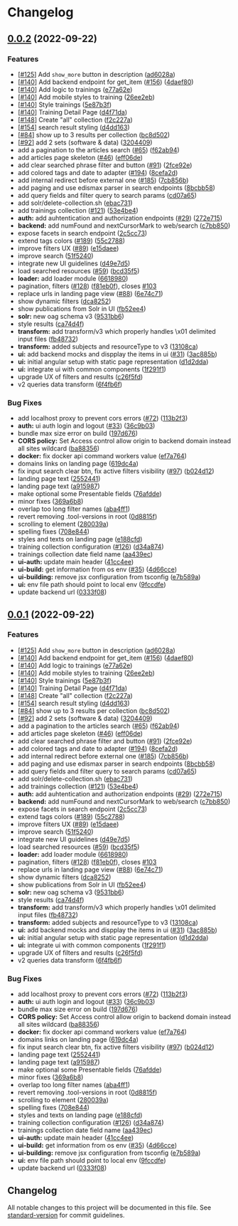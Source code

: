 # Changelog

## [0.0.2](https://github.com/cyfronet-fid/eosc-search-service/compare/v0.0.1...v0.0.2) (2022-09-22)


### Features

* [[#125](https://github.com/cyfronet-fid/eosc-search-service/issues/125)] Add `show_more` button in description ([ad6028a](https://github.com/cyfronet-fid/eosc-search-service/commit/ad6028a0e6ba225065d7c7de7d1c7ccf269ebd0b))
* [[#140](https://github.com/cyfronet-fid/eosc-search-service/issues/140)] Add backend endpoint for get_item ([#156](https://github.com/cyfronet-fid/eosc-search-service/issues/156)) ([4daef80](https://github.com/cyfronet-fid/eosc-search-service/commit/4daef80672cce3a1cd24f69f34a8604155ffee5a))
* [[#140](https://github.com/cyfronet-fid/eosc-search-service/issues/140)] Add logic to trainings ([e77a62e](https://github.com/cyfronet-fid/eosc-search-service/commit/e77a62e35d4de85d940867273490b367d51039ce))
* [[#140](https://github.com/cyfronet-fid/eosc-search-service/issues/140)] Add mobile styles to training ([26ee2eb](https://github.com/cyfronet-fid/eosc-search-service/commit/26ee2ebd9c0b076ddf00c857ca643f7c4fa528bb))
* [[#140](https://github.com/cyfronet-fid/eosc-search-service/issues/140)] Style trainings ([5e87b3f](https://github.com/cyfronet-fid/eosc-search-service/commit/5e87b3feb3384432f0ba9a403ae5e4333ee80ae8))
* [[#140](https://github.com/cyfronet-fid/eosc-search-service/issues/140)] Training Detail Page ([d4f71da](https://github.com/cyfronet-fid/eosc-search-service/commit/d4f71dab7dc1ec2a39c451a9115fc55172bb8bf8))
* [[#148](https://github.com/cyfronet-fid/eosc-search-service/issues/148)] Create "all" collection ([f2c227a](https://github.com/cyfronet-fid/eosc-search-service/commit/f2c227a41d70b442d5844ff7cb03970a4eae0a3d))
* [[#154](https://github.com/cyfronet-fid/eosc-search-service/issues/154)] search result styling ([d4dd163](https://github.com/cyfronet-fid/eosc-search-service/commit/d4dd1633ab49974dbc9bbeaa6f0f5bb524ab0585))
* [[#84](https://github.com/cyfronet-fid/eosc-search-service/issues/84)] show up to 3 results per collection ([bc8d502](https://github.com/cyfronet-fid/eosc-search-service/commit/bc8d5029af6151e58947e224dd746e3c4f37ee20))
* [[#92](https://github.com/cyfronet-fid/eosc-search-service/issues/92)] add 2 sets (software & data) ([3204409](https://github.com/cyfronet-fid/eosc-search-service/commit/320440978eda9946b86f184a360ec650ed9c34b8))
* add a pagination to the articles search ([#65](https://github.com/cyfronet-fid/eosc-search-service/issues/65)) ([f62ab94](https://github.com/cyfronet-fid/eosc-search-service/commit/f62ab944cdeb0c8b8b4fbdc601aafb4b28662107))
* add articles page skeleton ([#46](https://github.com/cyfronet-fid/eosc-search-service/issues/46)) ([eff06de](https://github.com/cyfronet-fid/eosc-search-service/commit/eff06dede7cd38b232168a814de530f5dd8d407f))
* add clear searched phrase filter and button ([#91](https://github.com/cyfronet-fid/eosc-search-service/issues/91)) ([2fce92e](https://github.com/cyfronet-fid/eosc-search-service/commit/2fce92ef22e2ff391b585e65b6d0266f0098e0a1))
* add colored tags and date to adapter ([#194](https://github.com/cyfronet-fid/eosc-search-service/issues/194)) ([8cefa2d](https://github.com/cyfronet-fid/eosc-search-service/commit/8cefa2d4e167b7f6345618eb52d17fbc00e388de))
* add internal redirect before external one ([#185](https://github.com/cyfronet-fid/eosc-search-service/issues/185)) ([7cb856b](https://github.com/cyfronet-fid/eosc-search-service/commit/7cb856bd47c90166876a3be8c7a374f433f9228c))
* add paging and use edismax parser in search endpoints ([8bcbb58](https://github.com/cyfronet-fid/eosc-search-service/commit/8bcbb5814b997962f2f623a1ce8504372913aa07))
* add query fields and filter query to search params ([cd07a65](https://github.com/cyfronet-fid/eosc-search-service/commit/cd07a657b340258b9b58a6826d8cbde363608e3a))
* add solr/delete-collection.sh ([ebac731](https://github.com/cyfronet-fid/eosc-search-service/commit/ebac73161c6a866f6309682bedecc6950dda7a0e))
* add trainings collection ([#121](https://github.com/cyfronet-fid/eosc-search-service/issues/121)) ([53e4be4](https://github.com/cyfronet-fid/eosc-search-service/commit/53e4be46f4fad704c5cf7255c46f5767bba39b6e))
* **auth:** add auhtentication and authorization endpoints ([#29](https://github.com/cyfronet-fid/eosc-search-service/issues/29)) ([272e715](https://github.com/cyfronet-fid/eosc-search-service/commit/272e715aa850fa5e9b30751edc01abe097f04773))
* **backend:** add numFound and nextCursorMark to web/search ([c7bb850](https://github.com/cyfronet-fid/eosc-search-service/commit/c7bb8500315c5726a76cf476c5490668bdf79819))
* expose facets in search endpoint ([2c5cc73](https://github.com/cyfronet-fid/eosc-search-service/commit/2c5cc73d20f41088080de0e163ffb59331c38f48))
* extend tags colors ([#189](https://github.com/cyfronet-fid/eosc-search-service/issues/189)) ([55c2788](https://github.com/cyfronet-fid/eosc-search-service/commit/55c2788a757624e48fd0f69e31814bc1752e8419))
* improve filters UX ([#89](https://github.com/cyfronet-fid/eosc-search-service/issues/89)) ([e15daee](https://github.com/cyfronet-fid/eosc-search-service/commit/e15daeea32b00f3784182ac3f6100ce38db16417))
* improve search ([51f5240](https://github.com/cyfronet-fid/eosc-search-service/commit/51f5240caf3dcfd1a310417875f2cca482c809e9))
* integrate new UI guidelines ([d49e7d5](https://github.com/cyfronet-fid/eosc-search-service/commit/d49e7d52cc053eed5ad8746d1b6bf63a3d262bbf))
* load searched resources ([#59](https://github.com/cyfronet-fid/eosc-search-service/issues/59)) ([bcd35f5](https://github.com/cyfronet-fid/eosc-search-service/commit/bcd35f51bf8cfe118d1ea6794c317a5caa08dc2d))
* **loader:** add loader module ([6618980](https://github.com/cyfronet-fid/eosc-search-service/commit/66189807779f691ecd8f7f931f96411a46cfbdbd))
* pagination, filters ([#128](https://github.com/cyfronet-fid/eosc-search-service/issues/128)) ([f81eb0f](https://github.com/cyfronet-fid/eosc-search-service/commit/f81eb0f332ab750331421523914698c8ba700f2c)), closes [#103](https://github.com/cyfronet-fid/eosc-search-service/issues/103)
* replace urls in landing page view ([#88](https://github.com/cyfronet-fid/eosc-search-service/issues/88)) ([6e74c71](https://github.com/cyfronet-fid/eosc-search-service/commit/6e74c71fc2e0596c17492207182ed122e495e13f))
* show dynamic filters ([dca8252](https://github.com/cyfronet-fid/eosc-search-service/commit/dca8252cc879a2628452097302fa0b04d0796420))
* show publications from Solr in UI ([fb52ee4](https://github.com/cyfronet-fid/eosc-search-service/commit/fb52ee42676d3cc4c33acc4a245a85c2ca592266))
* **solr:** new oag schema v3 ([9531bb6](https://github.com/cyfronet-fid/eosc-search-service/commit/9531bb61e84ac13fae8e83a6d01e611523f45010))
* style results ([ca74d4f](https://github.com/cyfronet-fid/eosc-search-service/commit/ca74d4f525cf7e0f9eab1d1bb27907414556ddca))
* **transform:** add transform/v3 which properly handles \x01 delimited input files ([fb48732](https://github.com/cyfronet-fid/eosc-search-service/commit/fb48732d0c3e00e5445d913744731d5175095655))
* **transform:** added subjects and resourceType to v3 ([13108ca](https://github.com/cyfronet-fid/eosc-search-service/commit/13108ca7ccb4587df146ff89312b3c225b513b55))
* **ui:** add backend mocks and dispplay the items in ui ([#31](https://github.com/cyfronet-fid/eosc-search-service/issues/31)) ([3ac885b](https://github.com/cyfronet-fid/eosc-search-service/commit/3ac885ba585908148ff7f2900d22976792cdb9dc))
* **ui:** initial angular setup with static page representation ([d1d2dda](https://github.com/cyfronet-fid/eosc-search-service/commit/d1d2ddab49df3c0445c405e29aa0ac775ab00a9c))
* **ui:** integrate ui with common components ([1f291f1](https://github.com/cyfronet-fid/eosc-search-service/commit/1f291f10130fc8381514456ab01d508406e3da99))
* upgrade UX of filters and results ([c26f5fd](https://github.com/cyfronet-fid/eosc-search-service/commit/c26f5fdf8b7369ef34f3a2dc712266861d60c898))
* v2 queries data transform ([6f4fb6f](https://github.com/cyfronet-fid/eosc-search-service/commit/6f4fb6facb59c86ad50d1d52d0ec69492b41cc75))


### Bug Fixes

* add localhost proxy to prevent cors errors ([#72](https://github.com/cyfronet-fid/eosc-search-service/issues/72)) ([113b2f3](https://github.com/cyfronet-fid/eosc-search-service/commit/113b2f3fa1e7b8ef5434aa48328191299a0ae0dd))
* **auth:** ui auth login and logout ([#33](https://github.com/cyfronet-fid/eosc-search-service/issues/33)) ([36c9b03](https://github.com/cyfronet-fid/eosc-search-service/commit/36c9b0382862e65ce4ae35bf727dc7e740d3ed56))
* bundle max size error on build ([197d676](https://github.com/cyfronet-fid/eosc-search-service/commit/197d6764bd29c66f582b866c097f9be820ff1f6f))
* **CORS policy:** Set Access control allow origin to backend domain instead all sites wildcard ([ba88356](https://github.com/cyfronet-fid/eosc-search-service/commit/ba88356bd4f4c29ac31d3e681dd782238cb4930f))
* **docker:** fix docker api command workers value ([ef7a764](https://github.com/cyfronet-fid/eosc-search-service/commit/ef7a76456ac86fce0af99df96e14687b0052af77))
* domains links on landing page ([619dc4a](https://github.com/cyfronet-fid/eosc-search-service/commit/619dc4a4bc09989be1b407ef36f28125cb060c14))
* fix input search clear btn, fix active filters visibility ([#97](https://github.com/cyfronet-fid/eosc-search-service/issues/97)) ([b024d12](https://github.com/cyfronet-fid/eosc-search-service/commit/b024d12efa3c5b4b2219873030b99a882ef2304f))
* landing page text ([2552441](https://github.com/cyfronet-fid/eosc-search-service/commit/255244177e500f195fafe62de8fe55eb724f6627))
* landing page text ([a915987](https://github.com/cyfronet-fid/eosc-search-service/commit/a915987d1e7ea6b26baee62241c779d4334ad175))
* make optional some Presentable fields ([76afdde](https://github.com/cyfronet-fid/eosc-search-service/commit/76afdde93316226488cd5a42d9aa74cf53930e62))
* minor fixes ([369a6b8](https://github.com/cyfronet-fid/eosc-search-service/commit/369a6b88f954ab30fc815187d74b41c3629db9fb))
* overlap too long filter names ([aba4ff1](https://github.com/cyfronet-fid/eosc-search-service/commit/aba4ff10c850d0d28f1ebff2e5a90413e9e174c2))
* revert removing .tool-versions in root ([0d8815f](https://github.com/cyfronet-fid/eosc-search-service/commit/0d8815ffb45075f5f1b7ceb33a61a59ec4faa791))
* scrolling to element ([280039a](https://github.com/cyfronet-fid/eosc-search-service/commit/280039a056af75644cf2c60092001b4994eaf824))
* spelling fixes ([708e844](https://github.com/cyfronet-fid/eosc-search-service/commit/708e8449dea54f42e1fec4b81cc1abd1f5426a4a))
* styles and texts on landing page ([e188cfd](https://github.com/cyfronet-fid/eosc-search-service/commit/e188cfd623bd8cc609c05121c59f542e248a4d57))
* training collection configuration ([#126](https://github.com/cyfronet-fid/eosc-search-service/issues/126)) ([d34a874](https://github.com/cyfronet-fid/eosc-search-service/commit/d34a8744c837753306e534e93fa44d5fc72fe0bb))
* trainings collection date field name ([aa439ec](https://github.com/cyfronet-fid/eosc-search-service/commit/aa439ec9a17910e6f9756a8cfb4af5ddd6fd0231))
* **ui-auth:** update main header ([41cc4ee](https://github.com/cyfronet-fid/eosc-search-service/commit/41cc4ee0b2632b42644624a8bb400a5d05043790))
* **ui-build:** get information from os env ([#35](https://github.com/cyfronet-fid/eosc-search-service/issues/35)) ([4d66cce](https://github.com/cyfronet-fid/eosc-search-service/commit/4d66cce0fc0d4481cc99a492936a9e99d5d881e8))
* **ui-building:** remove jsx configuration from tsconfig ([e7b589a](https://github.com/cyfronet-fid/eosc-search-service/commit/e7b589a1f2c2dd202b6719546bab63dc563f2182))
* **ui:** env file path should point to local env ([9fccdfe](https://github.com/cyfronet-fid/eosc-search-service/commit/9fccdfe4b117b66721a1accb3494e05977bde544))
* update backend url ([0333f08](https://github.com/cyfronet-fid/eosc-search-service/commit/0333f08163b91f62c2f6f6884ce3fa08b608f6c7))

## [0.0.1](https://github.com/cyfronet-fid/eosc-search-service/compare/v0.0.0...v0.0.1) (2022-09-22)


### Features

* [[#125](https://github.com/cyfronet-fid/eosc-search-service/issues/125)] Add `show_more` button in description ([ad6028a](https://github.com/cyfronet-fid/eosc-search-service/commit/ad6028a0e6ba225065d7c7de7d1c7ccf269ebd0b))
* [[#140](https://github.com/cyfronet-fid/eosc-search-service/issues/140)] Add backend endpoint for get_item ([#156](https://github.com/cyfronet-fid/eosc-search-service/issues/156)) ([4daef80](https://github.com/cyfronet-fid/eosc-search-service/commit/4daef80672cce3a1cd24f69f34a8604155ffee5a))
* [[#140](https://github.com/cyfronet-fid/eosc-search-service/issues/140)] Add logic to trainings ([e77a62e](https://github.com/cyfronet-fid/eosc-search-service/commit/e77a62e35d4de85d940867273490b367d51039ce))
* [[#140](https://github.com/cyfronet-fid/eosc-search-service/issues/140)] Add mobile styles to training ([26ee2eb](https://github.com/cyfronet-fid/eosc-search-service/commit/26ee2ebd9c0b076ddf00c857ca643f7c4fa528bb))
* [[#140](https://github.com/cyfronet-fid/eosc-search-service/issues/140)] Style trainings ([5e87b3f](https://github.com/cyfronet-fid/eosc-search-service/commit/5e87b3feb3384432f0ba9a403ae5e4333ee80ae8))
* [[#140](https://github.com/cyfronet-fid/eosc-search-service/issues/140)] Training Detail Page ([d4f71da](https://github.com/cyfronet-fid/eosc-search-service/commit/d4f71dab7dc1ec2a39c451a9115fc55172bb8bf8))
* [[#148](https://github.com/cyfronet-fid/eosc-search-service/issues/148)] Create "all" collection ([f2c227a](https://github.com/cyfronet-fid/eosc-search-service/commit/f2c227a41d70b442d5844ff7cb03970a4eae0a3d))
* [[#154](https://github.com/cyfronet-fid/eosc-search-service/issues/154)] search result styling ([d4dd163](https://github.com/cyfronet-fid/eosc-search-service/commit/d4dd1633ab49974dbc9bbeaa6f0f5bb524ab0585))
* [[#84](https://github.com/cyfronet-fid/eosc-search-service/issues/84)] show up to 3 results per collection ([bc8d502](https://github.com/cyfronet-fid/eosc-search-service/commit/bc8d5029af6151e58947e224dd746e3c4f37ee20))
* [[#92](https://github.com/cyfronet-fid/eosc-search-service/issues/92)] add 2 sets (software & data) ([3204409](https://github.com/cyfronet-fid/eosc-search-service/commit/320440978eda9946b86f184a360ec650ed9c34b8))
* add a pagination to the articles search ([#65](https://github.com/cyfronet-fid/eosc-search-service/issues/65)) ([f62ab94](https://github.com/cyfronet-fid/eosc-search-service/commit/f62ab944cdeb0c8b8b4fbdc601aafb4b28662107))
* add articles page skeleton ([#46](https://github.com/cyfronet-fid/eosc-search-service/issues/46)) ([eff06de](https://github.com/cyfronet-fid/eosc-search-service/commit/eff06dede7cd38b232168a814de530f5dd8d407f))
* add clear searched phrase filter and button ([#91](https://github.com/cyfronet-fid/eosc-search-service/issues/91)) ([2fce92e](https://github.com/cyfronet-fid/eosc-search-service/commit/2fce92ef22e2ff391b585e65b6d0266f0098e0a1))
* add colored tags and date to adapter ([#194](https://github.com/cyfronet-fid/eosc-search-service/issues/194)) ([8cefa2d](https://github.com/cyfronet-fid/eosc-search-service/commit/8cefa2d4e167b7f6345618eb52d17fbc00e388de))
* add internal redirect before external one ([#185](https://github.com/cyfronet-fid/eosc-search-service/issues/185)) ([7cb856b](https://github.com/cyfronet-fid/eosc-search-service/commit/7cb856bd47c90166876a3be8c7a374f433f9228c))
* add paging and use edismax parser in search endpoints ([8bcbb58](https://github.com/cyfronet-fid/eosc-search-service/commit/8bcbb5814b997962f2f623a1ce8504372913aa07))
* add query fields and filter query to search params ([cd07a65](https://github.com/cyfronet-fid/eosc-search-service/commit/cd07a657b340258b9b58a6826d8cbde363608e3a))
* add solr/delete-collection.sh ([ebac731](https://github.com/cyfronet-fid/eosc-search-service/commit/ebac73161c6a866f6309682bedecc6950dda7a0e))
* add trainings collection ([#121](https://github.com/cyfronet-fid/eosc-search-service/issues/121)) ([53e4be4](https://github.com/cyfronet-fid/eosc-search-service/commit/53e4be46f4fad704c5cf7255c46f5767bba39b6e))
* **auth:** add auhtentication and authorization endpoints ([#29](https://github.com/cyfronet-fid/eosc-search-service/issues/29)) ([272e715](https://github.com/cyfronet-fid/eosc-search-service/commit/272e715aa850fa5e9b30751edc01abe097f04773))
* **backend:** add numFound and nextCursorMark to web/search ([c7bb850](https://github.com/cyfronet-fid/eosc-search-service/commit/c7bb8500315c5726a76cf476c5490668bdf79819))
* expose facets in search endpoint ([2c5cc73](https://github.com/cyfronet-fid/eosc-search-service/commit/2c5cc73d20f41088080de0e163ffb59331c38f48))
* extend tags colors ([#189](https://github.com/cyfronet-fid/eosc-search-service/issues/189)) ([55c2788](https://github.com/cyfronet-fid/eosc-search-service/commit/55c2788a757624e48fd0f69e31814bc1752e8419))
* improve filters UX ([#89](https://github.com/cyfronet-fid/eosc-search-service/issues/89)) ([e15daee](https://github.com/cyfronet-fid/eosc-search-service/commit/e15daeea32b00f3784182ac3f6100ce38db16417))
* improve search ([51f5240](https://github.com/cyfronet-fid/eosc-search-service/commit/51f5240caf3dcfd1a310417875f2cca482c809e9))
* integrate new UI guidelines ([d49e7d5](https://github.com/cyfronet-fid/eosc-search-service/commit/d49e7d52cc053eed5ad8746d1b6bf63a3d262bbf))
* load searched resources ([#59](https://github.com/cyfronet-fid/eosc-search-service/issues/59)) ([bcd35f5](https://github.com/cyfronet-fid/eosc-search-service/commit/bcd35f51bf8cfe118d1ea6794c317a5caa08dc2d))
* **loader:** add loader module ([6618980](https://github.com/cyfronet-fid/eosc-search-service/commit/66189807779f691ecd8f7f931f96411a46cfbdbd))
* pagination, filters ([#128](https://github.com/cyfronet-fid/eosc-search-service/issues/128)) ([f81eb0f](https://github.com/cyfronet-fid/eosc-search-service/commit/f81eb0f332ab750331421523914698c8ba700f2c)), closes [#103](https://github.com/cyfronet-fid/eosc-search-service/issues/103)
* replace urls in landing page view ([#88](https://github.com/cyfronet-fid/eosc-search-service/issues/88)) ([6e74c71](https://github.com/cyfronet-fid/eosc-search-service/commit/6e74c71fc2e0596c17492207182ed122e495e13f))
* show dynamic filters ([dca8252](https://github.com/cyfronet-fid/eosc-search-service/commit/dca8252cc879a2628452097302fa0b04d0796420))
* show publications from Solr in UI ([fb52ee4](https://github.com/cyfronet-fid/eosc-search-service/commit/fb52ee42676d3cc4c33acc4a245a85c2ca592266))
* **solr:** new oag schema v3 ([9531bb6](https://github.com/cyfronet-fid/eosc-search-service/commit/9531bb61e84ac13fae8e83a6d01e611523f45010))
* style results ([ca74d4f](https://github.com/cyfronet-fid/eosc-search-service/commit/ca74d4f525cf7e0f9eab1d1bb27907414556ddca))
* **transform:** add transform/v3 which properly handles \x01 delimited input files ([fb48732](https://github.com/cyfronet-fid/eosc-search-service/commit/fb48732d0c3e00e5445d913744731d5175095655))
* **transform:** added subjects and resourceType to v3 ([13108ca](https://github.com/cyfronet-fid/eosc-search-service/commit/13108ca7ccb4587df146ff89312b3c225b513b55))
* **ui:** add backend mocks and dispplay the items in ui ([#31](https://github.com/cyfronet-fid/eosc-search-service/issues/31)) ([3ac885b](https://github.com/cyfronet-fid/eosc-search-service/commit/3ac885ba585908148ff7f2900d22976792cdb9dc))
* **ui:** initial angular setup with static page representation ([d1d2dda](https://github.com/cyfronet-fid/eosc-search-service/commit/d1d2ddab49df3c0445c405e29aa0ac775ab00a9c))
* **ui:** integrate ui with common components ([1f291f1](https://github.com/cyfronet-fid/eosc-search-service/commit/1f291f10130fc8381514456ab01d508406e3da99))
* upgrade UX of filters and results ([c26f5fd](https://github.com/cyfronet-fid/eosc-search-service/commit/c26f5fdf8b7369ef34f3a2dc712266861d60c898))
* v2 queries data transform ([6f4fb6f](https://github.com/cyfronet-fid/eosc-search-service/commit/6f4fb6facb59c86ad50d1d52d0ec69492b41cc75))


### Bug Fixes

* add localhost proxy to prevent cors errors ([#72](https://github.com/cyfronet-fid/eosc-search-service/issues/72)) ([113b2f3](https://github.com/cyfronet-fid/eosc-search-service/commit/113b2f3fa1e7b8ef5434aa48328191299a0ae0dd))
* **auth:** ui auth login and logout ([#33](https://github.com/cyfronet-fid/eosc-search-service/issues/33)) ([36c9b03](https://github.com/cyfronet-fid/eosc-search-service/commit/36c9b0382862e65ce4ae35bf727dc7e740d3ed56))
* bundle max size error on build ([197d676](https://github.com/cyfronet-fid/eosc-search-service/commit/197d6764bd29c66f582b866c097f9be820ff1f6f))
* **CORS policy:** Set Access control allow origin to backend domain instead all sites wildcard ([ba88356](https://github.com/cyfronet-fid/eosc-search-service/commit/ba88356bd4f4c29ac31d3e681dd782238cb4930f))
* **docker:** fix docker api command workers value ([ef7a764](https://github.com/cyfronet-fid/eosc-search-service/commit/ef7a76456ac86fce0af99df96e14687b0052af77))
* domains links on landing page ([619dc4a](https://github.com/cyfronet-fid/eosc-search-service/commit/619dc4a4bc09989be1b407ef36f28125cb060c14))
* fix input search clear btn, fix active filters visibility ([#97](https://github.com/cyfronet-fid/eosc-search-service/issues/97)) ([b024d12](https://github.com/cyfronet-fid/eosc-search-service/commit/b024d12efa3c5b4b2219873030b99a882ef2304f))
* landing page text ([2552441](https://github.com/cyfronet-fid/eosc-search-service/commit/255244177e500f195fafe62de8fe55eb724f6627))
* landing page text ([a915987](https://github.com/cyfronet-fid/eosc-search-service/commit/a915987d1e7ea6b26baee62241c779d4334ad175))
* make optional some Presentable fields ([76afdde](https://github.com/cyfronet-fid/eosc-search-service/commit/76afdde93316226488cd5a42d9aa74cf53930e62))
* minor fixes ([369a6b8](https://github.com/cyfronet-fid/eosc-search-service/commit/369a6b88f954ab30fc815187d74b41c3629db9fb))
* overlap too long filter names ([aba4ff1](https://github.com/cyfronet-fid/eosc-search-service/commit/aba4ff10c850d0d28f1ebff2e5a90413e9e174c2))
* revert removing .tool-versions in root ([0d8815f](https://github.com/cyfronet-fid/eosc-search-service/commit/0d8815ffb45075f5f1b7ceb33a61a59ec4faa791))
* scrolling to element ([280039a](https://github.com/cyfronet-fid/eosc-search-service/commit/280039a056af75644cf2c60092001b4994eaf824))
* spelling fixes ([708e844](https://github.com/cyfronet-fid/eosc-search-service/commit/708e8449dea54f42e1fec4b81cc1abd1f5426a4a))
* styles and texts on landing page ([e188cfd](https://github.com/cyfronet-fid/eosc-search-service/commit/e188cfd623bd8cc609c05121c59f542e248a4d57))
* training collection configuration ([#126](https://github.com/cyfronet-fid/eosc-search-service/issues/126)) ([d34a874](https://github.com/cyfronet-fid/eosc-search-service/commit/d34a8744c837753306e534e93fa44d5fc72fe0bb))
* trainings collection date field name ([aa439ec](https://github.com/cyfronet-fid/eosc-search-service/commit/aa439ec9a17910e6f9756a8cfb4af5ddd6fd0231))
* **ui-auth:** update main header ([41cc4ee](https://github.com/cyfronet-fid/eosc-search-service/commit/41cc4ee0b2632b42644624a8bb400a5d05043790))
* **ui-build:** get information from os env ([#35](https://github.com/cyfronet-fid/eosc-search-service/issues/35)) ([4d66cce](https://github.com/cyfronet-fid/eosc-search-service/commit/4d66cce0fc0d4481cc99a492936a9e99d5d881e8))
* **ui-building:** remove jsx configuration from tsconfig ([e7b589a](https://github.com/cyfronet-fid/eosc-search-service/commit/e7b589a1f2c2dd202b6719546bab63dc563f2182))
* **ui:** env file path should point to local env ([9fccdfe](https://github.com/cyfronet-fid/eosc-search-service/commit/9fccdfe4b117b66721a1accb3494e05977bde544))
* update backend url ([0333f08](https://github.com/cyfronet-fid/eosc-search-service/commit/0333f08163b91f62c2f6f6884ce3fa08b608f6c7))

## Changelog

All notable changes to this project will be documented in this file. See [standard-version](https://github.com/conventional-changelog/standard-version) for commit guidelines.
